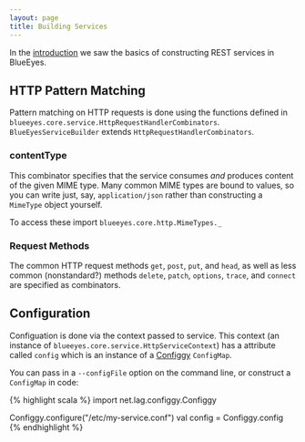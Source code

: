 ```yaml
---
layout: page
title: Building Services
---
```


In the [introduction](intro.html) we saw the basics of constructing REST services in BlueEyes.

## HTTP Pattern Matching

Pattern matching on HTTP requests is done using the functions defined in `blueeyes.core.service.HttpRequestHandlerCombinators`. `BlueEyesServiceBuilder` extends `HttpRequestHandlerCombinators`.

### contentType

This combinator specifies that the service consumes *and* produces content of the given MIME type. Many common MIME types are bound to values, so you can write just, say, `application/json` rather than constructing a `MimeType` object yourself.

To access these import `blueeyes.core.http.MimeTypes._`


### Request Methods

The common HTTP request methods `get`, `post`, `put`, and `head`, as well as less common (nonstandard?) methods `delete`, `patch`, `options`, `trace`, and `connect` are specified as combinators.



## Configuration

Configuation is done via the context passed to service. This context (an instance of  `blueeyes.core.service.HttpServiceContext`) has a attribute called `config` which is an instance of a [Configgy](https://github.com/robey/configgy) `ConfigMap`.

You can pass in a `--configFile` option on the command line, or construct a `ConfigMap` in code:

{% highlight scala %}
import net.lag.configgy.Configgy

Configgy.configure("/etc/my-service.conf")
val config = Configgy.config
{% endhighlight %}


